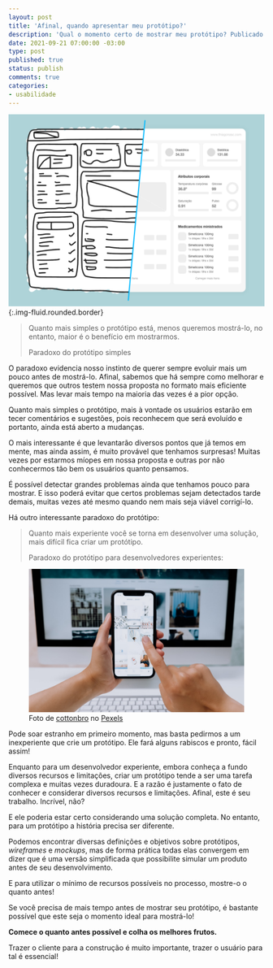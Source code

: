 ```yaml
---
layout: post
title: 'Afinal, quando apresentar meu protótipo?'
description: 'Qual o momento certo de mostrar meu protótipo? Publicado por Thiago Nascimento.'
date: 2021-09-21 07:00:00 -03:00
type: post
published: true
status: publish
comments: true
categories:
- usabilidade
---
```


![Ilustração de um protótipo de baixa fidelidade à esquerda, com traços e contornos simples, com um corte diagonal no centro da imagem, evoluindo para um protótipo de alta fidelidade à direita, com elementos mais bem definidos e textos representativos.](/assets/imgs/quando-apresentar-prototipo/prototipo-baixa-alta-fidelidade.png){:.img-fluid.rounded.border}

<blockquote class="blockquote">
	<p>Quanto mais simples o protótipo está, menos queremos mostrá-lo, no entanto, maior é o benefício em mostrarmos.</p>
	<footer class="blockquote-footer">Paradoxo do protótipo simples</footer>
</blockquote>

O paradoxo evidencia nosso instinto de querer sempre evoluir mais um pouco antes de mostrá-lo. Afinal, sabemos que há sempre como melhorar e queremos que outros testem nossa proposta no formato mais eficiente possível. Mas levar mais tempo na maioria das vezes é a pior opção.

Quanto mais simples o protótipo, mais à vontade os usuários estarão em tecer comentários e sugestões, pois reconhecem que será evoluído e portanto, ainda está aberto a mudanças.

O mais interessante é que levantarão diversos pontos que já temos em mente, mas ainda assim, é muito provável que tenhamos surpresas! Muitas vezes por estarmos míopes em nossa proposta e outras por não conhecermos tão bem os usuários quanto pensamos.

É possível detectar grandes problemas ainda que tenhamos pouco para mostrar. E isso poderá evitar que certos problemas sejam detectados tarde demais, muitas vezes até mesmo quando nem mais seja viável corrigí-lo.


Há outro interessante paradoxo do protótipo:

<blockquote class="blockquote">
	<p>Quanto mais experiente você se torna em desenvolver uma solução, mais difícil fica criar um protótipo.</p>
	<footer class="blockquote-footer">Paradoxo do protótipo para desenvolvedores experientes:</footer>
</blockquote>

<figure class="figure">
  <img src="/assets/imgs/quando-apresentar-prototipo/testando-prototipo-celular.jpg" class="figure-img img-fluid rounded" alt="Fotografia do ponto de vista de uma pessoa segurando um celular com a mão esquerda e o dedo indicador da mão direita indo em direção à tela para manusear a interface com diversas fotos.">
  <figcaption class="figure-caption">Foto de <a href="https://www.pexels.com/pt-br/@cottonbro?utm_content=attributionCopyText&utm_medium=referral&utm_source=pexels" target="_blank" rel="noopener">cottonbro</a> no <a href="https://www.pexels.com/pt-br/foto/aplicativo-app-aplicacao-solicitacao-5082579/?utm_content=attributionCopyText&utm_medium=referral&utm_source=pexels" target="_blank" rel="noopener">Pexels</a></figcaption>
</figure>

Pode soar estranho em primeiro momento, mas basta pedirmos a um inexperiente que crie um protótipo. Ele fará alguns rabiscos e pronto, fácil assim!

Enquanto para um desenvolvedor experiente, embora conheça a fundo diversos recursos e limitações, criar um protótipo tende a ser uma tarefa complexa e muitas vezes duradoura. E a razão é justamente o fato de conhecer e considerar diversos recursos e limitações. Afinal, este é seu trabalho. Incrível, não?

E ele poderia estar certo considerando uma solução completa. No entanto, para um protótipo a história precisa ser diferente.

Podemos encontrar diversas definições e objetivos sobre protótipos, *wireframes* e *mockups*, mas de forma prática todas elas convergem em dizer que é uma versão simplificada que possibilite simular um produto antes de seu desenvolvimento.

E para utilizar o mínimo de recursos possíveis no processo, mostre-o o quanto antes!

Se você precisa de mais tempo antes de mostrar seu protótipo, é bastante possível que este seja o momento ideal para mostrá-lo!

**Comece o quanto antes possível e colha os melhores frutos.**

Trazer o cliente para a construção é muito importante, trazer o usuário para tal é essencial!